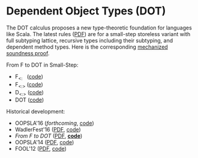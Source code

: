 Dependent Object Types (DOT)
============================

The DOT calculus proposes a new type-theoretic foundation for languages like Scala.
The latest rules ([PDF](http://lampwww.epfl.ch/~amin/dot/current_rules.pdf)) are for a small-step storeless variant
with full subtyping lattice, recursive types including their subtyping, and dependent method types.
Here is the corresponding [mechanized soundness proof](https://github.com/TiarkRompf/minidot/blob/master/dev2016/dot_storeless_tidy.v).

From F to DOT in Small-Step:
- F<sub>&lt;:</sub>&nbsp;&nbsp; ([code](https://github.com/samuelgruetter/dot-calculus/blob/master/stable/Fsub.v))
- F<sub>&lt;:&gt;</sub> ([code](https://github.com/samuelgruetter/dot-calculus/blob/master/stable/FsubL_alt.v))
- D<sub>&lt;:&gt;</sub> ([code](https://github.com/samuelgruetter/dot-calculus/blob/master/stable/Dsub.v))
- DOT ([code](https://github.com/TiarkRompf/minidot/blob/master/dev2016/dot_storeless_tidy.v))

Historical development:
- OOPSLA'16 (_forthcoming_, [code](http://oopsla16.namin.net))
- WadlerFest'16 ([PDF](http://infoscience.epfl.ch/record/215280/files/paper_1.pdf), [code](http://wadlerfest.namin.net))
- _From F to DOT_ ([PDF](http://arxiv.org/pdf/1510.05216.pdf), [**code**](http://github.com/TiarkRompf/minidot))
- OOPSLA'14 ([PDF](http://lampwww.epfl.ch/~amin/dot/fpdt_post.pdf), [code](http://oopsla14.namin.net))
- FOOL'12 ([PDF](http://lampwww.epfl.ch/~amin/dot/fool.pdf), [code](https://github.com/namin/dot/tree/fool))
